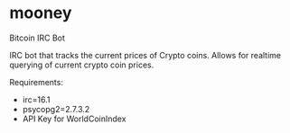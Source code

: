 # mooney
Bitcoin IRC Bot

IRC bot that tracks the current prices of Crypto coins.
Allows for realtime querying of current crypto coin prices.

Requirements:
  * irc=16.1
  * psycopg2=2.7.3.2
  * API Key for WorldCoinIndex
